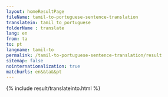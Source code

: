 ```yaml
---
layout: homeResultPage
fileName: tamil-to-portuguese-sentence-translation
translatein: tamil_to_portuguese
folderName : translate
lang: en
from: ta
to: pt
langname: tamil-to
permalink: /tamil-to-portuguese-sentence-translation/result
sitemap: false
nointernationalization: true
matchurls: en&&ta&&pt
---
```

{% include result/translateinto.html %}

<script src="/js/result/translation.js" data-foldername="{{page.folderName}}" data-lang="{{page.lang}}"></script>
